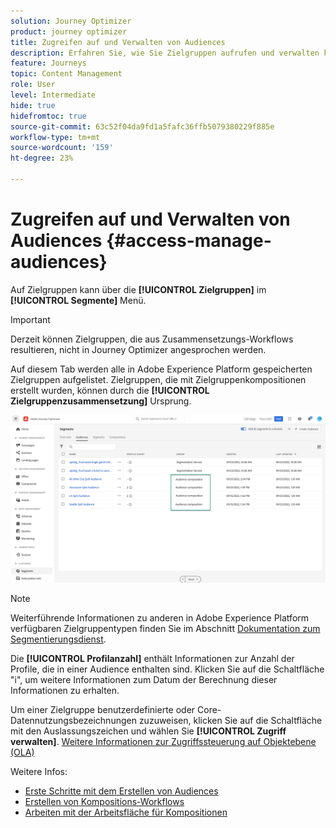 ```yaml
---
solution: Journey Optimizer
product: journey optimizer
title: Zugreifen auf und Verwalten von Audiences
description: Erfahren Sie, wie Sie Zielgruppen aufrufen und verwalten können.
feature: Journeys
topic: Content Management
role: User
level: Intermediate
hide: true
hidefromtoc: true
source-git-commit: 63c52f04da9fd1a5fafc36ffb5079380229f885e
workflow-type: tm+mt
source-wordcount: '159'
ht-degree: 23%

---
```



# Zugreifen auf und Verwalten von Audiences {#access-manage-audiences}

Auf Zielgruppen kann über die **[!UICONTROL Zielgruppen]** im **[!UICONTROL Segmente]** Menü.

>[!IMPORTANT]
>
>Derzeit können Zielgruppen, die aus Zusammensetzungs-Workflows resultieren, nicht in Journey Optimizer angesprochen werden.

Auf diesem Tab werden alle in Adobe Experience Platform gespeicherten Zielgruppen aufgelistet. Zielgruppen, die mit Zielgruppenkompositionen erstellt wurden, können durch die **[!UICONTROL Zielgruppenzusammensetzung]** Ursprung.

![](assets/audiences-list.png)

>[!NOTE]
>
>Weiterführende Informationen zu anderen in Adobe Experience Platform verfügbaren Zielgruppentypen finden Sie im Abschnitt [Dokumentation zum Segmentierungsdienst](https://experienceleague.adobe.com/docs/experience-platform/segmentation/ui/overview.html?lang=de).

Die **[!UICONTROL Profilanzahl]** enthält Informationen zur Anzahl der Profile, die in einer Audience enthalten sind. Klicken Sie auf die Schaltfläche &quot;i&quot;, um weitere Informationen zum Datum der Berechnung dieser Informationen zu erhalten.

Um einer Zielgruppe benutzerdefinierte oder Core-Datennutzungsbezeichnungen zuzuweisen, klicken Sie auf die Schaltfläche mit den Auslassungszeichen und wählen Sie **[!UICONTROL Zugriff verwalten]**. [Weitere Informationen zur Zugriffssteuerung auf Objektebene (OLA)](../administration/object-based-access.md)

<!--
-edit an audience?
-->

Weitere Infos:

* [Erste Schritte mit dem Erstellen von Audiences](get-started-audience-orchestration.md)
* [Erstellen von Kompositions-Workflows](create-compositions.md)
* [Arbeiten mit der Arbeitsfläche für Kompositionen](composition-canvas.md)
